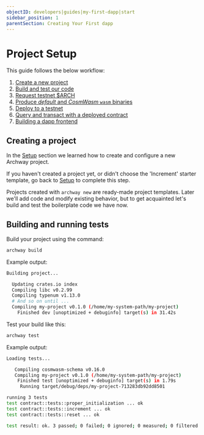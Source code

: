 ```yaml
---
objectID: developers|guides|my-first-dapp|start
sidebar_position: 1
parentSection: Creating Your First dapp
---
```


# Project Setup

This guide follows the below workflow:

1. [Create a new project](#creating-a-project)
2. [Build and test our code](#building-and-running-tests)
3. [Request testnet $ARCH](./faucet.md)
4. [Produce _default_ and _CosmWasm_ `wasm` binaries](./wasm.md)
5. [Deploy to a testnet](./deploy.md)
6. [Query and transact with a deployed contract](./interact.md)
7. [Building a dapp frontend](./dapp.mdx)

## Creating a project

In the [Setup](../../getting-started/setup.md) section we learned how to create and configure a new Archway project.

If you haven't created a project yet, or didn't choose the 'Increment' starter template, go back to [Setup](../../getting-started/setup.md) to complete this step.

Projects created with `archway new` are ready-made project templates. Later we'll add code and modify existing behavior, but to get acquainted let's build and test the boilerplate code we have now.

## Building and running tests

Build your project using the command:

```bash
archway build
```

Example output:

```bash
Building project...

  Updating crates.io index
  Compiling libc v0.2.99
  Compiling typenum v1.13.0
  # And so on until ...
  Compiling my-project v0.1.0 (/home/my-system-path/my-project)
    Finished dev [unoptimized + debuginfo] target(s) in 31.42s
```

Test your build like this:

```bash
archway test
```

Example output:

```bash
Loading tests...

   Compiling cosmwasm-schema v0.16.0
   Compiling my-project v0.1.0 (/home/my-system-path/my-project)
    Finished test [unoptimized + debuginfo] target(s) in 1.79s
     Running target/debug/deps/my-project-713283db92dd8501

running 3 tests
test contract::tests::proper_initialization ... ok
test contract::tests::increment ... ok
test contract::tests::reset ... ok

test result: ok. 3 passed; 0 failed; 0 ignored; 0 measured; 0 filtered out; finished in 0.00s
```
